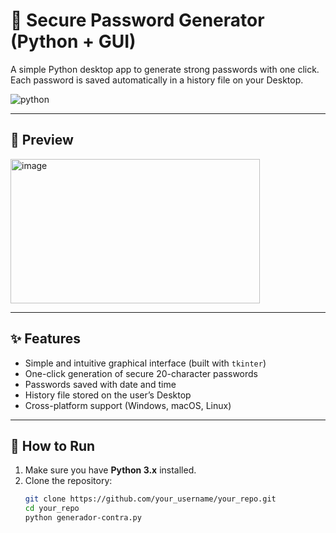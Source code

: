 # 🔐 Secure Password Generator (Python + GUI)

A simple Python desktop app to generate strong passwords with one click.  
Each password is saved automatically in a history file on your Desktop.

![python](https://img.shields.io/badge/Made%20with-Python-blue?style=flat&logo=python)

---

## 📸 Preview
<img width="399" height="231" alt="image" src="https://github.com/user-attachments/assets/fd3e2602-c8a3-40fd-8c9b-af766ccab8e4" />

---

## ✨ Features

- Simple and intuitive graphical interface (built with `tkinter`)
- One-click generation of secure 20-character passwords
- Passwords saved with date and time
- History file stored on the user’s Desktop
- Cross-platform support (Windows, macOS, Linux)

---

## 🚀 How to Run

1. Make sure you have **Python 3.x** installed.
2. Clone the repository:
   ```bash
   git clone https://github.com/your_username/your_repo.git
   cd your_repo
   python generador-contra.py
